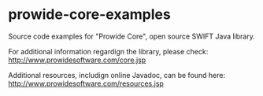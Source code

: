 prowide-core-examples
=====================

Source code examples for "Prowide Core", open source SWIFT Java library.

For additional information regardign the library, please check: http://www.prowidesoftware.com/core.jsp

Additional resources, includign online Javadoc, can be found here: http://www.prowidesoftware.com/resources.jsp
